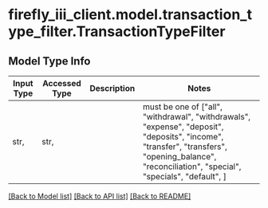 # firefly_iii_client.model.transaction_type_filter.TransactionTypeFilter

## Model Type Info
Input Type | Accessed Type | Description | Notes
------------ | ------------- | ------------- | -------------
str,  | str,  |  | must be one of ["all", "withdrawal", "withdrawals", "expense", "deposit", "deposits", "income", "transfer", "transfers", "opening_balance", "reconciliation", "special", "specials", "default", ] 

[[Back to Model list]](../../README.md#documentation-for-models) [[Back to API list]](../../README.md#documentation-for-api-endpoints) [[Back to README]](../../README.md)

